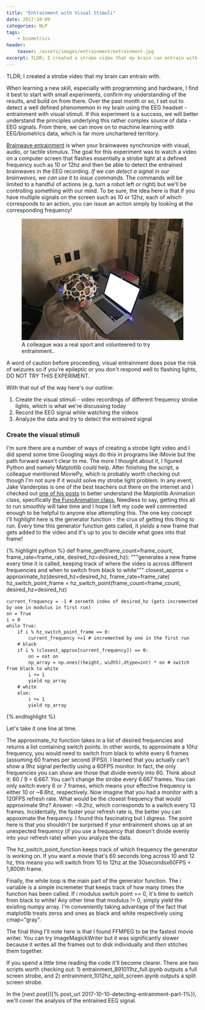 ```yaml
---
title: "Entrainment with Visual Stimuli"
date: 2017-10-09
categories: NLP
tags:
    - biometrics
header:
    teaser: /assets/images/entrainment/entrainment.jpg
excerpt: TLDR; I created a strobe video that my brain can entrain with.
---
```

TLDR; I created a strobe video that my brain can entrain with.

When learning a new skill, especially with programming and hardware, I find it best to start with small experiments, confirm my understanding of the results, and build on from there. Over the past month or so, I set out to detect a well defined phenomemon in my brain using the EEG headset - entrainment with visual stimuli. If this experiment is a success, we will better understand the principles underlying this rather complex source of data - EEG signals. From there, we can move on to machine learning with EEG/biometrics data, which is far more unchartered territory.

<a href="https://en.wikipedia.org/wiki/Brainwave_entrainment" target="_blank">Brainwave entrainment</a> is when your brainwaves synchronize with visual, audio, or tactile stimulus. The goal for this experiment was to watch a video on a computer screen that flashes essentially a strobe light at a defined frequency such as 10 or 12hz and then be able to detect the entrained brainwaves in the EEG recording. *If we can detect a signal in our brainwaves, we can use it to issue commands.* The commands will be limited to a handful of actions (e.g. turn a robot left or right) but we'll be controlling something with our mind. To be sure, the idea here is that if you have multiple signals on the screen such as 10 or 12hz, each of which corresponds to an action, you can issue an action simply by looking at the corresponding frequency!

<figure class="align-center">
  <img src="/assets/images/entrainment/entrainment.jpg" alt="Entrainment">
  <figcaption>A colleague was a real sport and volunteered to try entrainment..</figcaption>
</figure>

A word of caution before proceeding, visual entrainment does pose the risk of seizures so if you're epileptic or you don't respond well to flashing lights, DO NOT TRY THIS EXPERIMENT.

With that out of the way here's our outline:
1. Create the visual stimuli - video recordings of different frequency strobe lights, which is what we're discussing today
2. Record the EEG signal while watching the videos
3. Analyze the data and try to detect the entrained signal

### Create the visual stimuli

I'm sure there are a number of ways of creating a strobe light video and I did spend some time Googling ways do this in programs like iMovie but the path forward wasn't clear to me. The more I thought about it, I figured Python and namely Matplotlib could help. After finishing the script, a colleague mentioned MoviePy, which is probably worth checking out though I'm not sure if it would solve my strobe light problem. In any event, Jake Vanderplas is one of the best teachers out there on the internet and I checked out <a href="http://jakevdp.github.io/blog/2012/08/18/matplotlib-animation-tutorial/" target="_blank">one of his posts</a> to better understand the Matplotlib Animation class, specifically <a href="https://matplotlib.org/api/animation_api.html" target="_blank">the FuncAnimation class.</a> Needless to say, getting this all to run smoothly will take time and I hope I left my code well commented enough to be helpful to anyone else attempting this. The one key concept I'll highlight here is the generator function - the crux of getting this thing to run. Every time this generator function gets called, it *yields* a new frame that gets added to the video and it's up to you to decide what goes into that frame!

{% highlight python %}
def frame_gen(frame_count=frame_count, frame_rate=frame_rate, desired_hz=desired_hz):
    """generates a new frame every time it is called, keeping track of where the video is across different
    frequencies and when to switch from black to white"""
    closest_approx = approximate_hz(desired_hz=desired_hz, frame_rate=frame_rate)
    hz_switch_point_frame = hz_switch_point(frame_count=frame_count, desired_hz=desired_hz)
    
    current_frequency = -1 # zeroeth index of desired_hz (gets incremented by one in modulus in first run)
    on = True
    i = 0
    while True:
        if i % hz_switch_point_frame == 0:
            current_frequency +=1 # incremented by one in the first run
        # black
        if i % (closest_approx[current_frequency]) == 0:
            on = not on
            np_array = np.ones((height, width),dtype=int) * on # switch from black to white
            i += 1
            yield np_array
        # white
        else:
            i += 1
            yield np_array
{% endhighlight %}

Let's take it one line at time.

The approximate_hz function takes in a list of desired frequencies and returns a list containing switch points. In other words, to approximate a 10hz frequency, you would need to switch from black to white every 6 frames (assuming 60 frames per second (FPS)). I learned that you actually can't show a 9hz signal perfectly using a 60FPS monitor. In fact, the only frequencies you can show are those that divide evenly into 60. Think about it: 60 / 9 = 6.667. You can't change the strobe every 6.667 frames. You can only switch every 6 or 7 frames, which means your effective frequency is either 10 or ~8.6hz, respectively. Now imagine that you had a monitor with a 120FPS refresh rate. What would be the closest frequency that would approximate 9hz? Answer: ~9.2hz, which corresponds to a switch every 13 frames. Incidentally, the faster your refresh rate is, the better you can appoximate the frequency. I found this fascinating but I digress. The point here is that you shouldn't be surprised if your entrainment shows up at an unexpected frequency (if you use a frequency that doesn't divide evenly into your refresh rate) when you analyze the data.

The hz_switch_point_function keeps track of which frequency the generator is working on. If you want a movie that's 60 seconds long across 10 and 12 hz, this means you will switch from 10 to 12hz at the 30secondsx60FPS = 1,800th frame.

Finally, the while loop is the main part of the generator function. The i variable is a simple incremeter that keeps track of how many times the function has been called. If i modulus switch point == 0, it's time to switch from black to white! Any other time that modulus != 0, simply yield the existing numpy array. I'm conveniently taking advantage of the fact that matplotlib treats zeros and ones as black and white respectively using cmap="gray".

The final thing I'll note here is that I found FFMPEG to be the fastest movie writer. You can try ImageMagickWriter but it was significantly slower because it writes all the frames out to disk individually and *then* stitches them together.

If you spend a little time reading the code it'll become clearer. There are two scripts worth checking out: 1) entrainment_891011hz_full.ipynb outputs a full screen strobe, and 2) entrainment_1012hz_split_screen.ipynb outputs a split screen strobe.

In the [next post]({% post_url 2017-10-10-detecting-entrainment-part-1%}), we'll cover the analysis of the entrained EEG signal.
